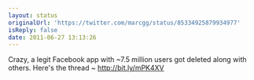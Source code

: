 ```yaml
---
layout: status
originalUrl: 'https://twitter.com/marcgg/status/85334925879934977'
isReply: false
date: 2011-06-27 13:13:26
---
```


Crazy, a legit Facebook app with ~7.5 million users got deleted along with others. Here's the thread ~ http://bit.ly/mPK4XV
